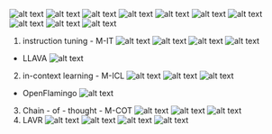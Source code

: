 ![alt text](image.png)
![alt text](image-1.png)
![alt text](image-2.png)
![alt text](image-3.png)
![alt text](image-4.png)
![alt text](image-5.png)
![alt text](image-6.png)
![alt text](image-7.png)
![alt text](image-8.png)
![alt text](image-9.png)
1. instruction tuning - M-IT
![alt text](image-10.png)
![alt text](image-11.png)
![alt text](image-12.png)
![alt text](image-13.png)
- LLAVA
![alt text](image-14.png)
2. in-context learning - M-ICL
![alt text](image-15.png)
![alt text](image-16.png)
![alt text](image-17.png)
- OpenFlamingo
![alt text](image-18.png)
3. Chain - of - thought - M-COT
![alt text](image-19.png)
![alt text](image-20.png)
![alt text](image-21.png)
4. LAVR
![alt text](image-22.png)
![alt text](image-23.png)
![alt text](image-24.png)
![alt text](image-25.png)